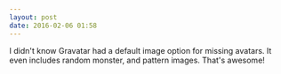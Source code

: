 ```yaml
---
layout: post
date: 2016-02-06 01:58
---
```

I didn't know Gravatar had a default image option for missing avatars. It even includes random monster, and pattern images. That's awesome!
